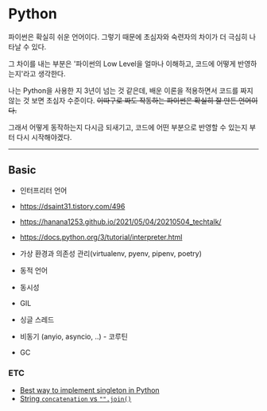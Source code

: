 # Python

파이썬은 확실히 쉬운 언어이다. 그렇기 때문에 초심자와 숙련자의 차이가 더 극심히 나타날 수 있다. 

그 차이를 내는 부분은 '파이썬의 Low Level을 얼마나 이해하고, 코드에 어떻게 반영하는지'라고 생각한다.

나는 Python을 사용한 지 3년이 넘는 것 같은데, 배운 이론을 적용하면서 코드를 짜지 않는 것 보면 초심자 수준이다. ~~이따구로 짜도 작동하는 파이썬은 확실히 잘 만든 언어이다.~~

그래서 어떻게 동작하는지 다시금 되새기고, 코드에 어떤 부분으로 반영할 수 있는지 부터 다시 시작해야겠다. 

---- 
## Basic




- 인터프리터 언어
- https://dsaint31.tistory.com/496
- https://hanana1253.github.io/2021/05/04/20210504_techtalk/
- https://docs.python.org/3/tutorial/interpreter.html

- 가상 환경과 의존성 관리(virtualenv, pyenv, pipenv, poetry)
- 동적 언어
- 동시성
- GIL
- 싱글 스레드
- 비동기 (anyio, asyncio, ..) - 코루틴
- GC

### ETC
- [Best way to implement singleton in Python](https://stackoverflow.com/questions/6760685/what-is-the-best-way-of-implementing-singleton-in-python)
- [String `concatenation` vs `"".join()`](https://stackoverflow.com/questions/3055477/how-slow-is-pythons-string-concatenation-vs-str-join)
